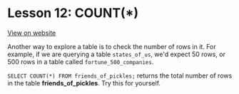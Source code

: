 # Lesson 12: COUNT(*)

[View on website](https://www.sql-easy.com/count)

Another way to explore a table is to check the number of rows in it. For example, if we are querying a table `states_of_us`, we'd expect 50 rows, or 500 rows in a table called `fortune_500_companies`.

`SELECT COUNT(*) FROM friends_of_pickles;` returns the total number of rows in the table **friends_of_pickles**. Try this for yourself.